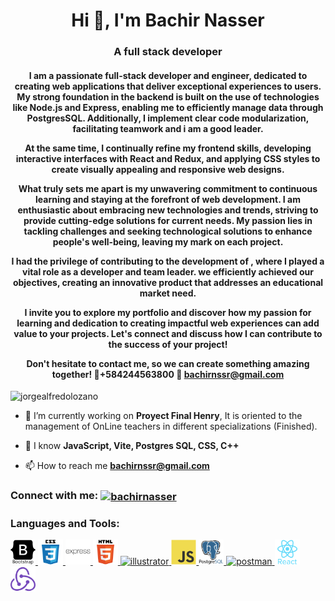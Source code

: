 <h1 align="center">Hi 👋, I'm Bachir Nasser</h1>
<h3 align="center">A full stack developer</h3>
<h4 align="center">I am a passionate full-stack developer and engineer, dedicated to creating web applications that deliver exceptional experiences to users. My strong foundation in the backend is built on the use of technologies like Node.js and Express, enabling me to efficiently manage data through PostgresSQL. Additionally, I implement clear code modularization, facilitating teamwork and i am a good leader.

At the same time, I continually refine my frontend skills, developing interactive interfaces with React and Redux, and applying CSS styles to create visually appealing and responsive web designs.

What truly sets me apart is my unwavering commitment to continuous learning and staying at the forefront of web development. I am enthusiastic about embracing new technologies and trends, striving to provide cutting-edge solutions for current needs. My passion lies in tackling challenges and seeking technological solutions to enhance people's well-being, leaving my mark on each project.

I had the privilege of contributing to the development of <Aprende Conmigo>, where I played a vital role as a developer and team leader.  we efficiently achieved our objectives, creating an innovative product that addresses an educational market need.

I invite you to explore my portfolio and discover how my passion for learning and dedication to creating impactful web experiences can add value to your projects. Let's connect and discuss how I can contribute to the success of your project!

Don't hesitate to contact me, so we can create something amazing together!
📱+584244563800
📧 bachirnssr@gmail.com</h4>

<p align="left"> <img src="https://komarev.com/ghpvc/?username=jorgealfredolozano&label=Profile%20views&color=0e75b6&style=flat" alt="jorgealfredolozano" /> </p>

- 🔭 I’m currently working on **Proyect Final Henry**, It is oriented to the management of OnLine teachers in different specializations (Finished).

- 🌱 I know **JavaScript, Vite, Postgres SQL, CSS, C++**

- 📫 How to reach me **bachirnssr@gmail.com**

<h3 align="left">Connect with me:</h
<p align="left">
<a href="https://www.linkedin.com/in/bachir-nasser-83b1b3263" target="blank"><img align="center" src="https://raw.githubusercontent.com/rahuldkjain/github-profile-readme-generator/master/src/images/icons/Social/linked-in-alt.svg" alt="bachirnasser" height="30" width="40" /></a>
</p>

<h3 align="left">Languages and Tools:</h3>
<p align="left"> <a href="https://getbootstrap.com" target="_blank" rel="noreferrer"> <img src="https://raw.githubusercontent.com/devicons/devicon/master/icons/bootstrap/bootstrap-plain-wordmark.svg" alt="bootstrap" width="40" height="40"/> </a> <a href="https://www.w3schools.com/css/" target="_blank" rel="noreferrer"> <img src="https://raw.githubusercontent.com/devicons/devicon/master/icons/css3/css3-original-wordmark.svg" alt="css3" width="40" height="40"/> </a> <a href="https://expressjs.com" target="_blank" rel="noreferrer"> <img src="https://raw.githubusercontent.com/devicons/devicon/master/icons/express/express-original-wordmark.svg" alt="express" width="40" height="40"/> </a> <a href="https://www.w3.org/html/" target="_blank" rel="noreferrer"> <img src="https://raw.githubusercontent.com/devicons/devicon/master/icons/html5/html5-original-wordmark.svg" alt="html5" width="40" height="40"/> </a> <a href="https://www.adobe.com/in/products/illustrator.html" target="_blank" rel="noreferrer"> <img src="https://www.vectorlogo.zone/logos/adobe_illustrator/adobe_illustrator-icon.svg" alt="illustrator" width="40" height="40"/> </a> <a href="https://developer.mozilla.org/en-US/docs/Web/JavaScript" target="_blank" rel="noreferrer"> <img src="https://raw.githubusercontent.com/devicons/devicon/master/icons/javascript/javascript-original.svg" alt="javascript" width="40" height="40"/> </a> <a href="https://jestjs.io" target="_blank" rel="noreferrer"><a href="https://www.postgresql.org" target="_blank" rel="noreferrer"> <img src="https://raw.githubusercontent.com/devicons/devicon/master/icons/postgresql/postgresql-original-wordmark.svg" alt="postgresql" width="40" height="40"/> </a> <a href="https://postman.com" target="_blank" rel="noreferrer"> <img src="https://www.vectorlogo.zone/logos/getpostman/getpostman-icon.svg" alt="postman" width="40" height="40"/> </a> <a href="https://reactjs.org/" target="_blank" rel="noreferrer"> <img src="https://raw.githubusercontent.com/devicons/devicon/master/icons/react/react-original-wordmark.svg" alt="react" width="40" height="40"/> </a> <a href="https://redux.js.org" target="_blank" rel="noreferrer"> <img src="https://raw.githubusercontent.com/devicons/devicon/master/icons/redux/redux-original.svg" alt="redux" width="40" height="40"/> </a>
